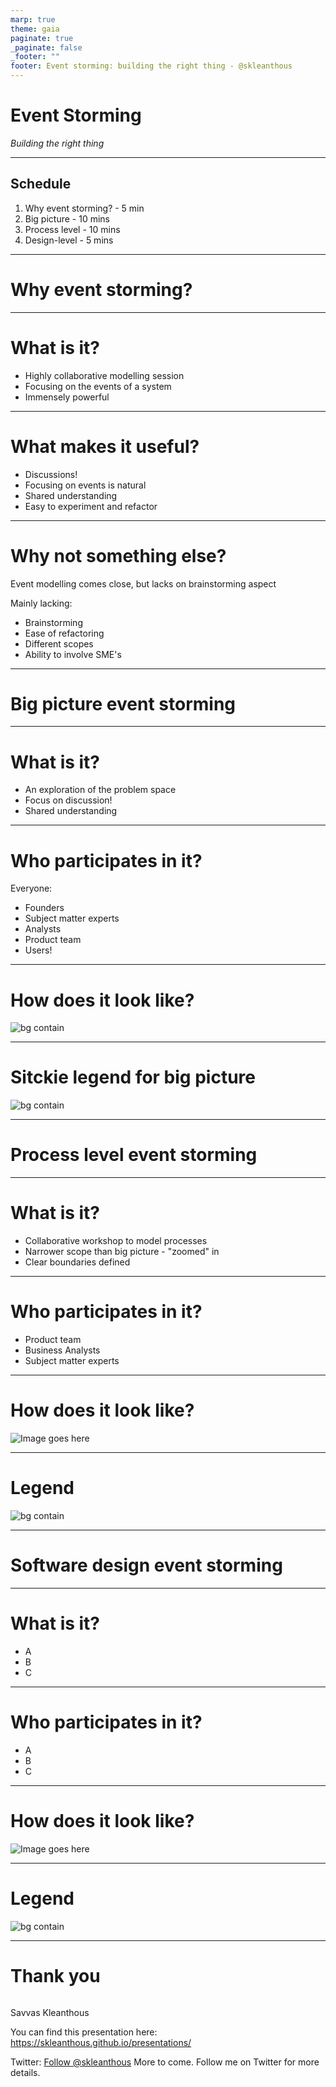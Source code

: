 ```yaml
---
marp: true
theme: gaia
paginate: true
_paginate: false
_footer: ""
footer: Event storming: building the right thing - @skleanthous
---
```


<!-- _class: lead invert -->

# Event Storming

_Building the right thing_

---

## Schedule

1. Why event storming? - 5 min
1. Big picture - 10 mins
1. Process level - 10 mins
1. Design-level - 5 mins

---

<!-- _class: lead invert -->

# Why event storming?

---

# What is it?

- Highly collaborative modelling session
- Focusing on the events of a system
- Immensely powerful

---

# What makes it useful?

- Discussions!
- Focusing on events is natural
- Shared understanding
- Easy to experiment and refactor

---

# Why not something else?

Event modelling comes close, but lacks on brainstorming aspect

Mainly lacking:

- Brainstorming
- Ease of refactoring
- Different scopes
- Ability to involve SME's

---

<!-- _class: lead invert -->

# Big picture event storming

---

# What is it?

- An exploration of the problem space
- Focus on discussion!
- Shared understanding

---

# Who participates in it?

Everyone:

- Founders
- Subject matter experts
- Analysts
- Product team
- Users!

---

# How does it look like?

![bg contain](./images/big-picture-sample.jpg)

---

# Sitckie legend for big picture

![bg contain](./images/big-picture-legend.jpg)

---

<!-- _class: lead invert -->

# Process level event storming

---

# What is it?

- Collaborative workshop to model processes
- Narrower scope than big picture - "zoomed" in
- Clear boundaries defined

---

# Who participates in it?

- Product team
- Business Analysts
- Subject matter experts

---

# How does it look like?

![Image goes here]()

---

<!-- _footer: "" -->

# Legend

![bg contain](./images/process-legend.jpg)

---

<!-- _class: lead invert -->

# Software design event storming

---

# What is it?

- A
- B
- C

---

# Who participates in it?

- A
- B
- C

---

# How does it look like?

![Image goes here]()

---

<!-- _footer: "" -->

# Legend

![bg contain](./images/design-legend.jpg)

---
<!-- header: "" -->
<!-- _class: lead invert -->
<!-- _footer: "" -->
# Thank you

``` text

```

Savvas Kleanthous

You can find this presentation here: https://skleanthous.github.io/presentations/

Twitter: <a href="https://twitter.com/skleanthous?ref_src=twsrc%5Etfw" class="twitter-follow-button" data-show-count="false">Follow @skleanthous</a><script async src="https://platform.twitter.com/widgets.js" charset="utf-8"></script>
More to come. Follow me on Twitter for more details.
